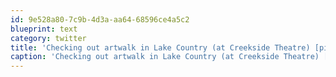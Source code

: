 ```yaml
---
id: 9e528a80-7c9b-4d3a-aa64-68596ce4a5c2
blueprint: text
category: twitter
title: 'Checking out artwalk in Lake Country (at Creekside Theatre) [pic] — path.com/p/1JJw9C'
caption: 'Checking out artwalk in Lake Country (at Creekside Theatre) [pic] — <a href="http://path.com/p/1JJw9C" title="http://path.com/p/1JJw9C" class="link link_untco">path.com/p/1JJw9C</a>'
---
```

